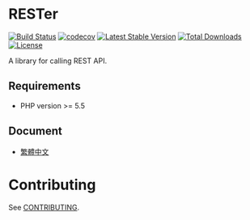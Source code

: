# RESTer

[![Build Status](https://travis-ci.org/104corp/php-rester.svg?branch=master)](https://travis-ci.org/104corp/php-rester)
[![codecov](https://codecov.io/gh/104corp/php-rester/branch/master/graph/badge.svg)](https://codecov.io/gh/104corp/php-rester)
[![Latest Stable Version](https://poser.pugx.org/104corp/rester/v/stable)](https://packagist.org/packages/104corp/rester)
[![Total Downloads](https://poser.pugx.org/104corp/rester/d/total.svg)](https://packagist.org/packages/104corp/rester)
[![License](https://poser.pugx.org/104corp/rester/license)](https://packagist.org/packages/104corp/rester)

A library for calling REST API.

## Requirements

* PHP version >= 5.5

## Document

* [繁體中文](/docs/zh_TW/README.md)

# Contributing

See [CONTRIBUTING](CONTRIBUTING.md).
